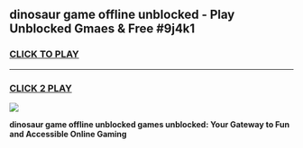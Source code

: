 
## dinosaur game offline unblocked - Play Unblocked Gmaes & Free #9j4k1
<h3>
<a href="https://news.freeplayer.one?title=dinosaur_game_offline_unblocked&ref=03M">CLICK TO PLAY</a></h3>
<hr>

<h3>
<a href="https://news.freeplayer.one?title=dinosaur_game_offline_unblocked&ref=03M">CLICK 2 PLAY</a>
  
</h3>

<a href="https://news.freeplayer.one?title=dinosaur_game_offline_unblocked&ref=03M"><img src="https://clearcache.store/games.png"></a>


**dinosaur game offline unblocked games unblocked: Your Gateway to Fun and Accessible Online Gaming**
